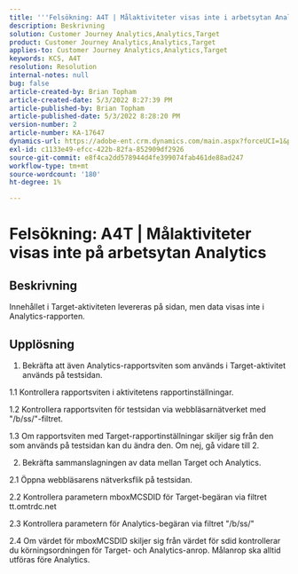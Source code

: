 ```yaml
---
title: '''Felsökning: A4T | Målaktiviteter visas inte i arbetsytan Analytics'
description: Beskrivning
solution: Customer Journey Analytics,Analytics,Target
product: Customer Journey Analytics,Analytics,Target
applies-to: Customer Journey Analytics,Analytics,Target
keywords: KCS, A4T
resolution: Resolution
internal-notes: null
bug: false
article-created-by: Brian Topham
article-created-date: 5/3/2022 8:27:39 PM
article-published-by: Brian Topham
article-published-date: 5/3/2022 8:28:20 PM
version-number: 2
article-number: KA-17647
dynamics-url: https://adobe-ent.crm.dynamics.com/main.aspx?forceUCI=1&pagetype=entityrecord&etn=knowledgearticle&id=fe385676-1fcb-ec11-a7b5-6045bd00db25
exl-id: c1133e49-efcc-422b-82fa-852909df2926
source-git-commit: e8f4ca2dd578944d4fe399074fab461de88ad247
workflow-type: tm+mt
source-wordcount: '180'
ht-degree: 1%

---
```


# Felsökning: A4T | Målaktiviteter visas inte på arbetsytan Analytics

## Beskrivning

Innehållet i Target-aktiviteten levereras på sidan, men data visas inte i Analytics-rapporten.

## Upplösning


1. Bekräfta att även Analytics-rapportsviten som används i Target-aktivitet används på testsidan.

1.1 Kontrollera rapportsviten i aktivitetens rapportinställningar.

1.2 Kontrollera rapportsviten för testsidan via webbläsarnätverket med &quot;/b/ss/&quot;-filtret.

1.3 Om rapportsviten med Target-rapportinställningar skiljer sig från den som används på testsidan kan du ändra den. Om nej, gå vidare till 2.

2. Bekräfta sammanslagningen av data mellan Target och Analytics.

2.1 Öppna webbläsarens nätverksflik på testsidan.

2.2 Kontrollera parametern mboxMCSDID för Target-begäran via filtret tt.omtrdc.net

2.3 Kontrollera parametern för Analytics-begäran via filtret &quot;/b/ss/&quot;

2.4 Om värdet för mboxMCSDID skiljer sig från värdet för sdid kontrollerar du körningsordningen för Target- och Analytics-anrop. Målanrop ska alltid utföras före Analytics.
